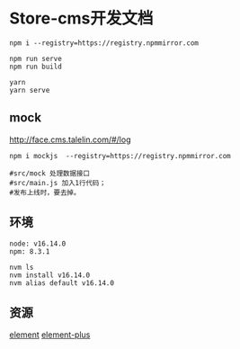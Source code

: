 # Store-cms开发文档

```sell
npm i --registry=https://registry.npmmirror.com

npm run serve
npm run build 

yarn
yarn serve
```

## mock

http://face.cms.talelin.com/#/log

```shell
npm i mockjs  --registry=https://registry.npmmirror.com

#src/mock 处理数据接口
#src/main.js 加入1行代码；
#发布上线时，要去掉。
```

## 环境

```shell
node: v16.14.0
npm: 8.3.1

nvm ls
nvm install v16.14.0
nvm alias default v16.14.0
```

## 资源

[element](https://github.com/element-plus/element-plus)
[element-plus](https://element-plus.org/zh-CN/)
